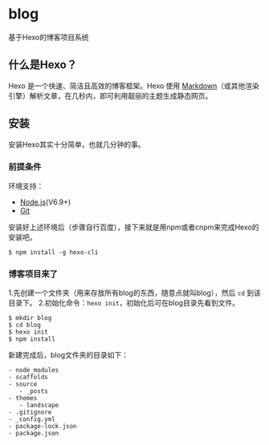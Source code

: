 # blog
基于Hexo的博客项目系统

## 什么是Hexo？

Hexo 是一个快速、简洁且高效的博客框架。Hexo 使用 [Markdown](https://daringfireball.net/projects/markdown/)（或其他渲染引擎）解析文章，在几秒内，即可利用靓丽的主题生成静态网页。

## 安装

安装Hexo其实十分简单，也就几分钟的事。

### 前提条件

环境支持：

- [Node.js](https://nodejs.org/en/)(V6.9+)
- [Git](https://git-scm.com/)

安装好上述环境后（步骤自行百度），接下来就是用npm或者cnpm来完成Hexo的安装吧。

``````
$ npm install -g hexo-cli
``````

### 博客项目来了

1.先创建一个文件夹（用来存放所有blog的东西，随意点就叫blog），然后 `cd` 到该目录下。
2.初始化命令：`hexo init`，初始化后可在blog目录先看到文件。

``````
$ mkdir blog
$ cd blog
$ hexo init
$ npm install
``````

新建完成后，blog文件夹的目录如下：

``````
- node_modules
- scaffolds
- source
   - _posts
- themes
   - landscape
- .gitignore
- _config.yml
- package-lock.json
- package.json
``````
